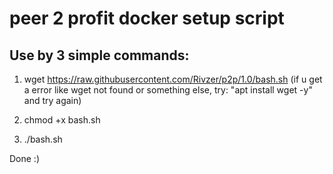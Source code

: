 # peer 2 profit docker setup script

## Use by 3 simple commands:

1. wget https://raw.githubusercontent.com/Rivzer/p2p/1.0/bash.sh
  (if u get a error like wget not found or something else, try: "apt install wget -y" and try again)

2. chmod +x bash.sh

3. ./bash.sh

Done :)
